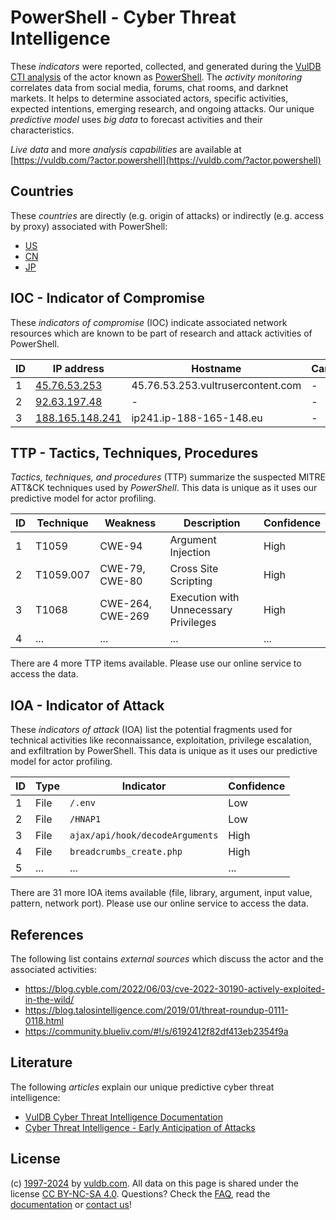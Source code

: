 # PowerShell - Cyber Threat Intelligence

These _indicators_ were reported, collected, and generated during the [VulDB CTI analysis](https://vuldb.com/?kb.cti) of the actor known as [PowerShell](https://vuldb.com/?actor.powershell). The _activity monitoring_ correlates data from social media, forums, chat rooms, and darknet markets. It helps to determine associated actors, specific activities, expected intentions, emerging research, and ongoing attacks. Our unique _predictive model_ uses _big data_ to forecast activities and their characteristics.

_Live data_ and more _analysis capabilities_ are available at [https://vuldb.com/?actor.powershell](https://vuldb.com/?actor.powershell)

## Countries

These _countries_ are directly (e.g. origin of attacks) or indirectly (e.g. access by proxy) associated with PowerShell:

* [US](https://vuldb.com/?country.us)
* [CN](https://vuldb.com/?country.cn)
* [JP](https://vuldb.com/?country.jp)

## IOC - Indicator of Compromise

These _indicators of compromise_ (IOC) indicate associated network resources which are known to be part of research and attack activities of PowerShell.

ID | IP address | Hostname | Campaign | Confidence
-- | ---------- | -------- | -------- | ----------
1 | [45.76.53.253](https://vuldb.com/?ip.45.76.53.253) | 45.76.53.253.vultrusercontent.com | - | Medium
2 | [92.63.197.48](https://vuldb.com/?ip.92.63.197.48) | - | - | High
3 | [188.165.148.241](https://vuldb.com/?ip.188.165.148.241) | ip241.ip-188-165-148.eu | - | High

## TTP - Tactics, Techniques, Procedures

_Tactics, techniques, and procedures_ (TTP) summarize the suspected MITRE ATT&CK techniques used by _PowerShell_. This data is unique as it uses our predictive model for actor profiling.

ID | Technique | Weakness | Description | Confidence
-- | --------- | -------- | ----------- | ----------
1 | T1059 | CWE-94 | Argument Injection | High
2 | T1059.007 | CWE-79, CWE-80 | Cross Site Scripting | High
3 | T1068 | CWE-264, CWE-269 | Execution with Unnecessary Privileges | High
4 | ... | ... | ... | ...

There are 4 more TTP items available. Please use our online service to access the data.

## IOA - Indicator of Attack

These _indicators of attack_ (IOA) list the potential fragments used for technical activities like reconnaissance, exploitation, privilege escalation, and exfiltration by PowerShell. This data is unique as it uses our predictive model for actor profiling.

ID | Type | Indicator | Confidence
-- | ---- | --------- | ----------
1 | File | `/.env` | Low
2 | File | `/HNAP1` | Low
3 | File | `ajax/api/hook/decodeArguments` | High
4 | File | `breadcrumbs_create.php` | High
5 | ... | ... | ...

There are 31 more IOA items available (file, library, argument, input value, pattern, network port). Please use our online service to access the data.

## References

The following list contains _external sources_ which discuss the actor and the associated activities:

* https://blog.cyble.com/2022/06/03/cve-2022-30190-actively-exploited-in-the-wild/
* https://blog.talosintelligence.com/2019/01/threat-roundup-0111-0118.html
* https://community.blueliv.com/#!/s/6192412f82df413eb2354f9a

## Literature

The following _articles_ explain our unique predictive cyber threat intelligence:

* [VulDB Cyber Threat Intelligence Documentation](https://vuldb.com/?kb.cti)
* [Cyber Threat Intelligence - Early Anticipation of Attacks](https://www.scip.ch/en/?labs.20201022)

## License

(c) [1997-2024](https://vuldb.com/?kb.changelog) by [vuldb.com](https://vuldb.com/?kb.about). All data on this page is shared under the license [CC BY-NC-SA 4.0](https://creativecommons.org/licenses/by-nc-sa/4.0/). Questions? Check the [FAQ](https://vuldb.com/?kb.faq), read the [documentation](https://vuldb.com/?kb) or [contact us](https://vuldb.com/?contact)!

